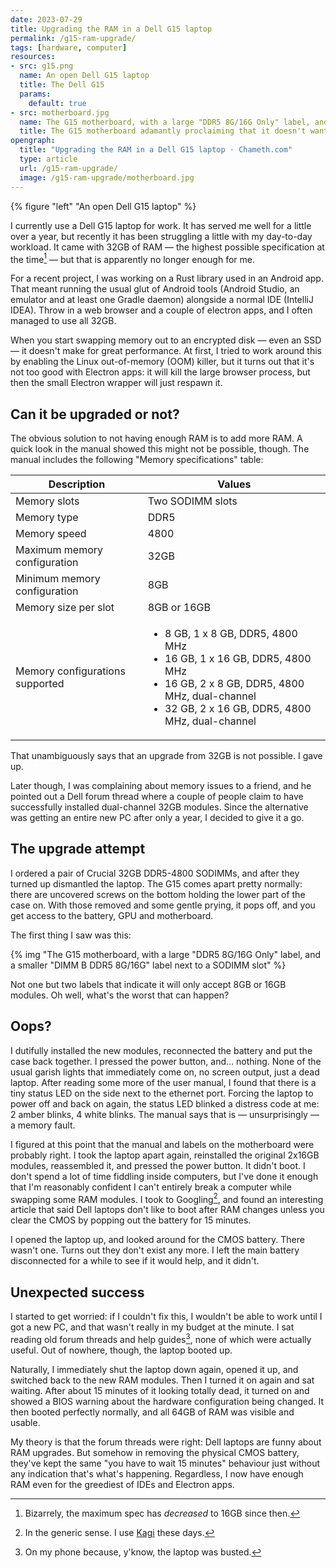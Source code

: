 ```yaml
---
date: 2023-07-29
title: Upgrading the RAM in a Dell G15 laptop
permalink: /g15-ram-upgrade/
tags: [hardware, computer]
resources:
- src: g15.png
  name: An open Dell G15 laptop
  title: The Dell G15
  params:
    default: true
- src: motherboard.jpg
  name: The G15 motherboard, with a large "DDR5 8G/16G Only" label, and a smaller "DIMM B DDR5 8G/16G" label next to a SODIMM slot
  title: The G15 motherboard adamantly proclaiming that it doesn't want 32GB SODIMMs
opengraph:
  title: "Upgrading the RAM in a Dell G15 laptop · Chameth.com"
  type: article
  url: /g15-ram-upgrade/
  image: /g15-ram-upgrade/motherboard.jpg
---
```


{% figure "left" "An open Dell G15 laptop" %}

I currently use a Dell G15 laptop for work. It has served me well for a little
over a year, but recently it has been struggling a little with my day-to-day
workload. It came with 32GB of RAM — the highest possible specification at the
time[^1] — but that is apparently no longer enough for me.

For a recent project, I was working on a Rust library used in an Android app.
That meant running the usual glut of Android tools (Android Studio, an emulator
and at least one Gradle daemon) alongside a normal IDE (IntelliJ IDEA). Throw
in a web browser and a couple of electron apps, and I often managed to
use all 32GB.

When you start swapping memory out to an encrypted disk — even an SSD — it
doesn't make for great performance. At first, I tried to work around this
by enabling the Linux out-of-memory (OOM) killer, but it turns out that it's not
too good with Electron apps: it will kill the large browser process, but then
the small Electron wrapper will just respawn it.

<!--more-->

## Can it be upgraded or not?

The obvious solution to not having enough RAM is to add more RAM. A quick look
in the manual showed this might not be possible, though. The manual includes
the following "Memory specifications" table:

| Description                     | Values                                                                                                                                                                                                 |
|---------------------------------|--------------------------------------------------------------------------------------------------------------------------------------------------------------------------------------------------------|
| Memory slots                    | Two SODIMM slots                                                                                                                                                                                       |
| Memory type                     | DDR5                                                                                                                                                                                                   |
| Memory speed                    | 4800                                                                                                                                                                                                   |
| Maximum memory configuration    | 32GB                                                                                                                                                                                                   |
| Minimum memory configuration    | 8GB                                                                                                                                                                                                    |
| Memory size per slot            | 8GB or 16GB                                                                                                                                                                                            |
| Memory configurations supported | <ul><li>8 GB, 1 x 8 GB, DDR5, 4800 MHz</li><li>16 GB, 1 x 16 GB, DDR5, 4800 MHz</li><li>16 GB, 2 x 8 GB, DDR5, 4800 MHz, dual-channel</li><li>32 GB, 2 x 16 GB, DDR5, 4800 MHz, dual-channel</li></ul> |

That unambiguously says that an upgrade from 32GB is not possible. I gave up.

Later though, I was complaining about memory issues to a friend, and he pointed
out a Dell forum thread where a couple of people claim to have successfully
installed dual-channel 32GB modules. Since the alternative was getting an
entire new PC after only a year, I decided to give it a go.

## The upgrade attempt

I ordered a pair of Crucial 32GB DDR5-4800 SODIMMs, and after they turned up
dismantled the laptop. The G15 comes apart pretty normally: there are uncovered
screws on the bottom holding the lower part of the case on. With those
removed and some gentle prying, it pops off, and you get access to the battery,
GPU and motherboard.

The first thing I saw was this:

{% img "The G15 motherboard, with a large \"DDR5 8G/16G Only\" label, and a smaller \"DIMM B DDR5 8G/16G\" label next to a SODIMM slot" %}

Not one but two labels that indicate it will only accept 8GB or 16GB modules.
Oh well, what's the worst that can happen?

## Oops?

I dutifully installed the new modules, reconnected the battery and put the
case back together. I pressed the power button, and… nothing. None of the
usual garish lights that immediately come on, no screen output, just a dead
laptop. After reading some more of the user manual, I found that there is a tiny
status LED on the side next to the ethernet port. Forcing the laptop to power
off and back on again, the status LED blinked a distress code at me: 2 amber
blinks, 4 white blinks. The manual says that is — unsurprisingly — a memory
fault.

I figured at this point that the manual and labels on the motherboard were
probably right. I took the laptop apart again, reinstalled the original 2x16GB
modules, reassembled it, and pressed the power button. It didn't boot. I don't
spend a lot of time fiddling inside computers, but I've done it enough that
I'm reasonably confident I can't entirely break a computer while swapping some
RAM modules. I took to Googling[^2], and found an interesting article that said
Dell laptops don't like to boot after RAM changes unless you clear the CMOS by
popping out the battery for 15 minutes.

I opened the laptop up, and looked around for the CMOS battery. There wasn't
one. Turns out they don't exist any more. I left the main battery disconnected
for a while to see if it would help, and it didn't.

## Unexpected success

I started to get worried: if I couldn't fix this, I wouldn't be able to
work until I got a new PC, and that wasn't really in my budget at the minute.
I sat reading old forum threads and help guides[^3], none of which were actually
useful. Out of nowhere, though, the laptop booted up.

Naturally, I immediately shut the laptop down again, opened it up, and switched
back to the new RAM modules. Then I turned it on again and sat waiting. After
about 15 minutes of it looking totally dead, it turned on and showed a BIOS
warning about the hardware configuration being changed. It then booted perfectly
normally, and all 64GB of RAM was visible and usable.

My theory is that the forum threads were right: Dell laptops are funny about
RAM upgrades. But somehow in removing the physical CMOS battery, they've kept
the same "you have to wait 15 minutes" behaviour just without any indication
that's what's happening. Regardless, I now have enough RAM even for the
greediest of IDEs and Electron apps.

[^1]: Bizarrely, the maximum spec has _decreased_ to 16GB since then.

[^2]: In the generic sense. I use [Kagi](https://kagi.com/) these days.

[^3]: On my phone because, y'know, the laptop was busted.